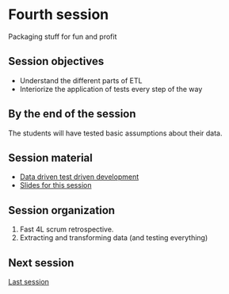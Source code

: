 # Fourth session

Packaging stuff for fun and profit

## Session objectives

- Understand the different parts of ETL
- Interiorize the application of tests every step of the way

## By the end of the session

The students will have tested basic assumptions about their data.

## Session material

- [Data driven test driven development](https://jj.github.io/nova-mlops/03.TDD)
- [Slides for this
  session](https://jj.github.io/nova-mlops/preso/04.html)

## Session organization

1. Fast 4L scrum retrospective.
2. Extracting and transforming data (and testing everything)


## Next session

[Last session](05.md)
